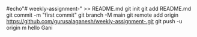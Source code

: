 #echo"# weekly-assignment-" >> README.md
git init
git add README.md
git commit -m "first commit"
git branch -M main
git remote add origin https://github.com/gurusalaganesh/weekly-assignment-.git
git push -u origin m
hello Gani
